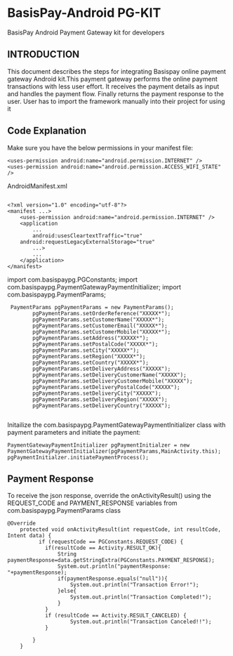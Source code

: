 # BasisPay-Android PG-KIT
BasisPay Android Payment Gateway kit for developers

## INTRODUCTION
This document describes the steps for integrating Basispay online payment gateway Android kit.This payment gateway performs the online payment transactions with less user effort. It receives the payment details as input and handles the payment flow. Finally returns the payment response to the user. User has to import the framework manually into their project for using it

## Code Explanation

Make sure you have the below permissions in your manifest file:
```
<uses-permission android:name="android.permission.INTERNET" />
<uses-permission android:name="android.permission.ACCESS_WIFI_STATE" />
```
AndroidManifest.xml 
```

<?xml version="1.0" encoding="utf-8"?>
<manifest ...>
    <uses-permission android:name="android.permission.INTERNET" />
    <application
        ...
        android:usesCleartextTraffic="true"
	android:requestLegacyExternalStorage="true"
        ...>
        ...
    </application>
</manifest>

```

import com.basispaypg.PGConstants;
import com.basispaypg.PaymentGatewayPaymentInitializer;
import com.basispaypg.PaymentParams;

```
 PaymentParams pgPaymentParams = new PaymentParams();
        pgPaymentParams.setOrderReference("XXXXX*");
        pgPaymentParams.setCustomerName("XXXXX*");
        pgPaymentParams.setCustomerEmail("XXXXX*");
        pgPaymentParams.setCustomerMobile("XXXXX*");
        pgPaymentParams.setAddress("XXXXX*");
        pgPaymentParams.setPostalCode("XXXXX*");
        pgPaymentParams.setCity("XXXXX*");
        pgPaymentParams.setRegion("XXXXX*");
        pgPaymentParams.setCountry("XXXXX*");
        pgPaymentParams.setDeliveryAddress("XXXXX");
        pgPaymentParams.setDeliveryCustomerName("XXXXX");
        pgPaymentParams.setDeliveryCustomerMobile("XXXXX");
        pgPaymentParams.setDeliveryPostalCode("XXXXX");
        pgPaymentParams.setDeliveryCity("XXXXX");
        pgPaymentParams.setDeliveryRegion("XXXXX");
        pgPaymentParams.setDeliveryCountry("XXXXX");
   
```      
Initailize the com.basispaypg.PaymentGatewayPaymentInitializer class with payment parameters and initiate the payment:
```
PaymentGatewayPaymentInitializer pgPaymentInitialzer = new PaymentGatewayPaymentInitializer(pgPaymentParams,MainActivity.this);
pgPaymentInitialzer.initiatePaymentProcess();

```
## Payment Response
To receive the json response, override the onActivityResult() using the REQUEST_CODE and PAYMENT_RESPONSE variables from com.basispaypg.PaymentParams class
```
@Override
    protected void onActivityResult(int requestCode, int resultCode, Intent data) {
          if (requestCode == PGConstants.REQUEST_CODE) {
            if(resultCode == Activity.RESULT_OK){
                String paymentResponse=data.getStringExtra(PGConstants.PAYMENT_RESPONSE);
                System.out.println("paymentResponse: "+paymentResponse);
                if(paymentResponse.equals("null")){
                    System.out.println("Transaction Error!");
                }else{
                    System.out.println("Transaction Completed!");
                }
            }
            if (resultCode == Activity.RESULT_CANCELED) {
                    System.out.println("Transaction Canceled!!");
            }

        }
    }

```

